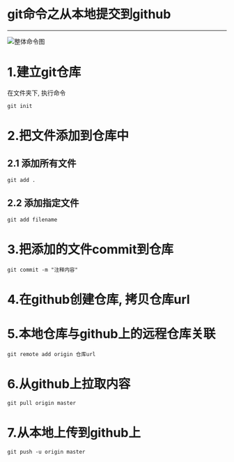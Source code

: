 # git命令之从本地提交到github
---

![整体命令图](git-push-command-1.png)

# 1.建立git仓库

在文件夹下, 执行命令
```
git init
```

# 2.把文件添加到仓库中

## 2.1 添加所有文件

```
git add .
```

## 2.2 添加指定文件

```
git add filename
```

# 3.把添加的文件commit到仓库

```
git commit -m "注释内容"
```

# 4.在github创建仓库, 拷贝仓库url

# 5.本地仓库与github上的远程仓库关联

```
git remote add origin 仓库url
```

# 6.从github上拉取内容

```
git pull origin master
```

# 7.从本地上传到github上

```
git push -u origin master
```
